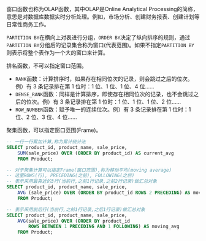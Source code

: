 窗口函数也称为OLAP函数，其中OLAP是Online Analytical Processing的简称，意思是对数据库数据实时分析处理。例如，市场分析、创建财务报表、创建计划等日常性商务工作。

`PARTITION BY`在横向上对表进行分组，`ORDER BY`决定了纵向排序的规则，通过`PARTITION BY`分组后的记录集合称为窗口(代表范围)。如果不指定`PARTITION BY`则表示将整个表作为一个大的窗口来计算。

排名函数，不可以指定窗口范围。

- `RANK`函数：计算排序时，如果存在相同位次的记录，则会跳过之后的位次。例）有 3 条记录排在第 1 位时：1 位、1 位、1 位、4 位……
- `DENSE_RANK`函数：同样是计算排序，即使存在相同位次的记录，也不会跳过之后的位次。例）有 3 条记录排在第 1 位时：1 位、1 位、1 位、2 位……
- `ROW_NUMBER`函数：赋予唯一的连续位次。例）有 3 条记录排在第 1 位时：1 位、2 位、3 位、4 位……

聚集函数，可以指定窗口范围(Frame)。

```sql
-- 一行一行累加计算,称为累计统计法
SELECT product_id, product_name, sale_price,
	SUM(sale_price) OVER (ORDER BY product_id) AS current_avg
 	FROM Product;

-- 对于聚集计算可以指定Frame(窗口范围),称为移动平均(moving average)
-- 这里ROWS(行), PRECEDING(之前), FOLLOWING(之后)
-- 表示采用最靠近的3行(当前行,之前1行记录,之前2行记录)做汇总对象
SELECT product_id, product_name, sale_price,
	AVG (sale_price) OVER (ORDER BY product_id ROWS 2 PRECEDING) AS moving_avg
 	FROM Product;

-- 表示采用前后行(当前行,之前1行记录,之后1行记录)做汇总对象
SELECT product_id, product_name, sale_price,
	AVG(sale_price) OVER (ORDER BY product_id
		ROWS BETWEEN 1 PRECEDING AND 1 FOLLOWING) AS moving_avg
	FROM Product;
```

